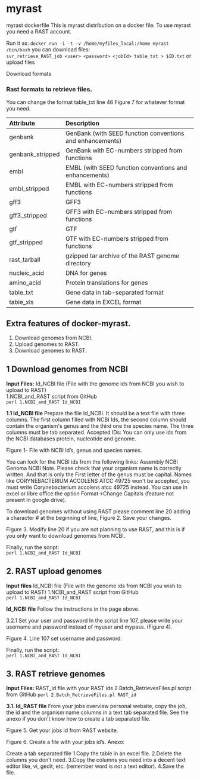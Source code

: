 # myrast
myrast dockerfile 
This is myrast distribution on a docker file. To use myrast you need a RAST account.  

Run it as: 
`docker run -i -t -v /home/myfiles_local:/home myrast /bin/bash`
you can download files:  
`svr_retrieve_RAST_job <user> <password> <jobId> table_txt > $ID.txt`
or upload files

Download formats

### Rast formats to retrieve files.
You can change the format table_txt line 46 Figure 7 for whatever format you need.  


| Attribute               | Description                                               |  
| :---------------------- | :-------------------------------------------------------- |  
| genbank                 | GenBank (with SEED function conventions and enhancements) |  
| genbank_stripped        | GenBank with EC-numbers stripped from functions           |  
| embl                    | EMBL (with SEED function conventions and enhancements)    |  
| embl_stripped           | EMBL with EC-numbers stripped from functions              |  
| gff3                    | GFF3                                                      |  
| gff3_stripped           | GFF3 with EC-numbers stripped from functions              |  
| gtf                     | GTF                                                       |  
| gtf_stripped            | GTF with EC-numbers stripped from functions               |  
| rast_tarball            | gzipped tar archive of the RAST genome directory          |  
| nucleic_acid            | DNA for genes                                             |   
| amino_acid              | Protein translations for genes                            |  
| table_txt               | Gene data in tab-separated format                         |  
| table_xls               | Gene data in EXCEL format                                 |   


## Extra features of docker-myrast.  
1. Download genomes from NCBI.  
2. Upload genomes to RAST.  
3. Download genomes to RAST.  

## 1 Download genomes from NCBI
**Input Files:**
Id_NCBI file (File with the genome ids from NCBI you wish to upload to RAST)  
1.NCBI_and_RAST script from GitHub  
`perl 1.NCBI_and_RAST Id_NCBI  `

**1.1 Id_NCBI file**
Prepare the file Id_NCBI. It should be a text file with three columns. The first column filled with NCBI Ids, the second column should contain the organism's genus and the third one the species name. The three columns must be tab separated. Accepted IDs: You can only use ids from the NCBI databases protein, nucleotide and genome.


Figure 1- File with NCBI Id’s, genus and species names.

You can look for the NCBI ids from the following links: 
Assembly NCBI
Genoma NCBI
Note. Please check that your organism name is correctly written. And that is only the First letter of the genus must be capital. Names like CORYNEBACTERIUM ACCOLENS ATCC 49725 won't be accepted, you must write  Corynebacterium accolens atcc 49725 instead. You can use in excel or libre office the option Format->Change Capitals (feature not present in google drive).

To download genomes without using RAST please comment line 20 adding a character # at the beginning of line, Figure 2. Save your changes. 

Figure 3. Modify line 20 if you are not planning to use RAST, and this is if you only want to download genomes from NCBI.

Finally, run the script:     
`perl 1.NCBI_and_RAST Id_NCBI`

## 2. RAST upload genomes  
**Input files** 
Id_NCBI file (File with the genome ids from NCBI you wish to upload to RAST)
1.NCBI_and_RAST script from GitHub  
`perl 1.NCBI_and_RAST Id_NCBI`  

**Id_NCBI file** 
Follow the instructions in the page above.

3.2.1 Set your user and password
In the script line 107, please write your username and password instead of myuser and mypass. (Figure 4).


Figure 4. Line 107 set username and password.

Finally, run the script:     
`perl 1.NCBI_and_RAST Id_NCBI`  

## 3. RAST retrieve genomes   
**Input Files:**
RAST_id  file with your RAST ids
2.Batch_RetrievesFiles.pl script from GitHub
`perl 2.Batch_RetrieveFiles.pl RAST_id`

**3.1. Id_RAST file**
From your jobs overview personal website, copy the job, the id and the  organism name columns in a text tab separated file. See the anexo if you don't know how to create a tab separated file.

Figure 5. Get your jobs id from RAST website.

Figure 6. Create a file with your jobs id’s.
Anexo:

Create a tab separated file
1.Copy the table in an excel file.
2.Delete the columns you don’t need.
3.Copy the columns you need into a decent text editor like, vi, gedit, etc. (remember word is not a text editor).
4.Save the file.
